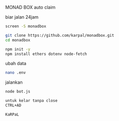 MONAD BOX auto claim

biar jalan 24jam
```bash
screen -S monadbox
```

```bash
git clone https://github.com/karpal/monadbox.git
cd monadbox
```

```bash
npm init -y
npm install ethers dotenv node-fetch
```

ubah data
```bash
nano .env
```

jalankan
```bash
node bot.js

untuk kelar tanpa close 
CTRL+AD

KaRPaL
